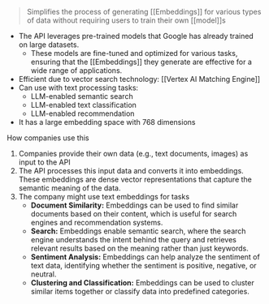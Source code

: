 >Simplifies the process of generating [[Embeddings]] for various types of data without requiring users to train their own [[model]]s
- The API leverages pre-trained models that Google has already trained on large datasets. 
    - These models are fine-tuned and optimized for various tasks, ensuring that the [[Embeddings]] they generate are effective for a wide range of applications.
- Efficient due to vector search technology: [[Vertex AI Matching Engine]]
- Can use with text processing tasks:
	- LLM-enabled semantic search
	- LLM-enabled text classification
	- LLM-enabled recommendation
- It has a large embedding space with 768 dimensions

How companies use this
1. Companies provide their own data (e.g., text documents, images) as input to the API
2. The API processes this input data and converts it into embeddings. These embeddings are dense vector representations that capture the semantic meaning of the data.
3. The company might use text embeddings for tasks
	- **Document Similarity:** Embeddings can be used to find similar documents based on their content, which is useful for search engines and recommendation systems.
	- **Search:** Embeddings enable semantic search, where the search engine understands the intent behind the query and retrieves relevant results based on the meaning rather than just keywords.
	- **Sentiment Analysis:** Embeddings can help analyze the sentiment of text data, identifying whether the sentiment is positive, negative, or neutral.
	- **Clustering and Classification:** Embeddings can be used to cluster similar items together or classify data into predefined categories.